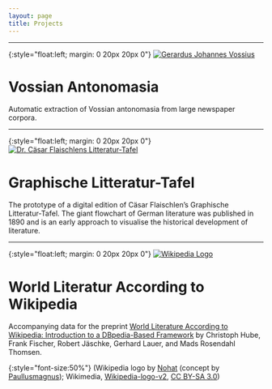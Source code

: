 ```yaml
---
layout: page
title: Projects
---
```



<hr style="clear:both"/>

{:style="float:left; margin: 0 20px 20px 0"}
[![Gerardus Johannes Vossius](../images/vossius.jpg "Automatic extraction of Vossian antonomasia from large newspaper corpora")](https://vossanto.weltliteratur.net/)

# Vossian Antonomasia

Automatic extraction of Vossian antonomasia from large newspaper corpora. 



<hr style="clear:both"/>

{:style="float:left; margin: 0 20px 20px 0"}
[![Dr. Cäsar Flaischlens Litteratur-Tafel](../images/flaischlen.png "Graphische Litteratur-Tafel. Die Deutsche Litteratur und der Einfluß fremder Litteraturen auf ihren Verlauf (1890)")](https://litteratur-tafel.weltliteratur.net/)

# Graphische Litteratur-Tafel

The prototype of a digital edition of Cäsar Flaischlen’s Graphische
Litteratur-Tafel. The giant flowchart of German literature was
published in 1890 and is an early approach to visualise the historical
development of literature.



<hr style="clear:both"/>

{:style="float:left; margin: 0 20px 20px 0"}
[![Wikipedia Logo](../images/wikipedia.png "World Literature According to Wikipedia")](https://data.weltliteratur.net/)

# World Literatur According to Wikipedia

Accompanying data for the preprint [World Literature According to
Wikipedia: Introduction to a DBpedia-Based
Framework](https://arxiv.org/abs/1701.00991) by Christoph Hube, Frank
Fischer, Robert Jäschke, Gerhard Lauer, and Mads Rosendahl Thomsen.

{:style="font-size:50%"} 
(Wikipedia logo by [Nohat](https://meta.wikimedia.org/wiki/User:Nohat)
(concept by
[Paullusmagnus](https://meta.wikimedia.org/wiki/User:Paullusmagnus));
Wikimedia,
[Wikipedia-logo-v2](https://commons.wikimedia.org/wiki/File:Wikipedia-logo-v2.svg),
[CC BY-SA
3.0](https://creativecommons.org/licenses/by-sa/3.0/legalcode))
